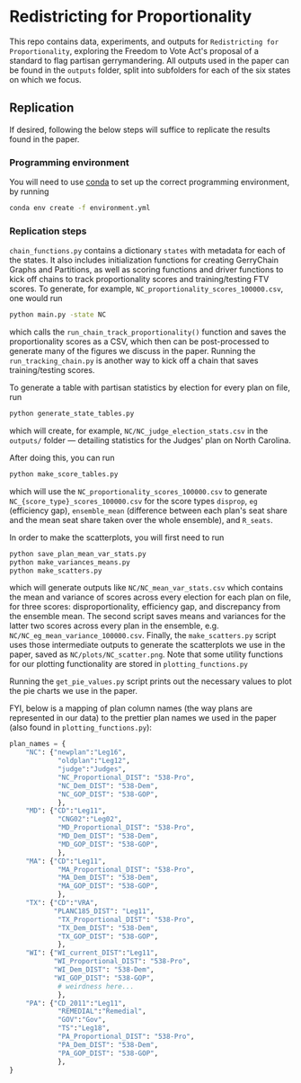 # Redistricting for Proportionality
This repo contains data, experiments, and outputs for `Redistricting for Proportionality`, exploring the Freedom to Vote Act's proposal of a standard to flag partisan gerrymandering. All outputs used in the paper can be found in the `outputs` folder, split into subfolders for each of the six states on which we focus.

## Replication
If desired, following the below steps will suffice to replicate the results found in the paper.

### Programming environment
You will need to use [conda](https://conda.io/projects/conda/en/latest/index.html) to set up the correct programming environment, by running
```sh
conda env create -f environment.yml
```

### Replication steps
`chain_functions.py` contains a dictionary `states` with metadata for each of the states. It also includes initialization functions for creating GerryChain Graphs and Partitions, as well as scoring functions and driver functions to kick off chains to track proportionality scores and training/testing FTV scores. To generate, for example, `NC_proportionality_scores_100000.csv`, one would run
```sh
python main.py -state NC
```
which calls the `run_chain_track_proportionality()` function and saves the proportionality scores as a CSV, which then can be post-processed to generate many of the figures we discuss in the paper. Running the `run_tracking_chain.py` is another way to kick off a chain that saves training/testing scores.

To generate a table with partisan statistics by election for every plan on file, run
```sh
python generate_state_tables.py
```
which will create, for example, `NC/NC_judge_election_stats.csv` in the `outputs/` folder — detailing statistics for the Judges' plan on North Carolina.

After doing this, you can run
```sh
python make_score_tables.py
```
which will use the `NC_proportionality_scores_100000.csv` to generate `NC_{score_type}_scores_100000.csv` for the score types `disprop`, `eg` (efficiency gap), `ensemble_mean` (difference between each plan's seat share and the mean seat share taken over the whole ensemble), and `R_seats`.

In order to make the scatterplots, you will first need to run
```sh
python save_plan_mean_var_stats.py
python make_variances_means.py
python make_scatters.py
```
which will generate outputs like `NC/NC_mean_var_stats.csv` which contains the mean and variance of scores across every election for each plan on file, for three scores: disproportionality, efficiency gap, and discrepancy from the ensemble mean. The second script saves means and variances for the latter two scores across every plan in the ensemble, e.g. `NC/NC_eg_mean_variance_100000.csv`. Finally, the `make_scatters.py` script uses those intermediate outputs to generate the scatterplots we use in the paper, saved as `NC/plots/NC_scatter.png`. Note that some utility functions for our plotting functionality are stored in `plotting_functions.py`

Running the `get_pie_values.py` script prints out the necessary values to plot the pie charts we use in the paper.

FYI, below is a mapping of plan column names (the way plans are represented in our data) to the prettier plan names we used in the paper (also found in `plotting_functions.py`):
```python
plan_names = {
    "NC": {"newplan":"Leg16",
            "oldplan":"Leg12",
            "judge":"Judges",
            "NC_Proportional_DIST": "538-Pro",
            "NC_Dem_DIST": "538-Dem",
            "NC_GOP_DIST": "538-GOP",
            },
    "MD": {"CD":"Leg11",
            "CNG02":"Leg02",
            "MD_Proportional_DIST": "538-Pro",
            "MD_Dem_DIST": "538-Dem",
            "MD_GOP_DIST": "538-GOP",
            },
    "MA": {"CD":"Leg11",
            "MA_Proportional_DIST": "538-Pro",
            "MA_Dem_DIST": "538-Dem",
            "MA_GOP_DIST": "538-GOP",
            },
    "TX": {"CD":"VRA",
           "PLANC185_DIST": "Leg11",
            "TX_Proportional_DIST": "538-Pro",
            "TX_Dem_DIST": "538-Dem",
            "TX_GOP_DIST": "538-GOP",
            },
    "WI": {"WI_current_DIST":"Leg11",
           "WI_Proportional_DIST": "538-Pro",
           "WI_Dem_DIST": "538-Dem",
           "WI_GOP_DIST": "538-GOP",
            # weirdness here...
            },
    "PA": {"CD_2011":"Leg11",
            "REMEDIAL":"Remedial",
            "GOV":"Gov",
            "TS":"Leg18",
            "PA_Proportional_DIST": "538-Pro",
            "PA_Dem_DIST": "538-Dem",
            "PA_GOP_DIST": "538-GOP",
            },
}
```
